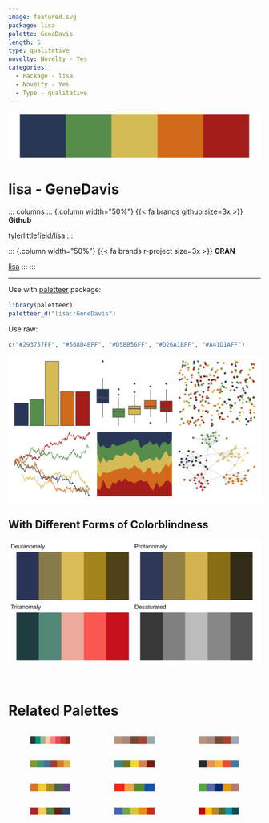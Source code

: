 ```yaml
---
image: featured.svg
package: lisa
palette: GeneDavis
length: 5
type: qualitative
novelty: Novelty - Yes
categories:
  - Package - lisa
  - Novelty - Yes
  - Type - qualitative
---
```


![](featured.svg)

# lisa - GeneDavis 

::: columns
::: {.column width="50%"}
{{< fa brands github size=3x >}}
**Github**

[tylerlittlefield/lisa](https://github.com/tylerlittlefield/lisa)
:::

::: {.column width="50%"}
{{< fa brands r-project size=3x >}}
**CRAN**

[lisa](https://CRAN.R-project.org/package=lisa)
:::
:::

<hr> 

Use with [paletteer](https://emilhvitfeldt.github.io/paletteer/) package:

```r
library(paletteer)
paletteer_d("lisa::GeneDavis")
```

Use raw:

```r
c("#293757FF", "#568D4BFF", "#D5BB56FF", "#D26A1BFF", "#A41D1AFF")
``` 

![](examples.png) <br>

## With Different Forms of Colorblindness

![](colorblind.svg) 

<br>

# Related Palettes

<div class="list" style="display: grid; grid-template-columns: auto auto auto;"> <figure class="figure">
<a href="../../awtools/a_palette/"> <img src="../../awtools/a_palette/featured.svg" style="width: 100%;" class="figure-img"></a>
</figure> <figure class="figure">
<a href="../../ButterflyColors/hamadryas_feronia/"> <img src="../../ButterflyColors/hamadryas_feronia/featured.svg" style="width: 100%;" class="figure-img"></a>
</figure> <figure class="figure">
<a href="../../ButterflyColors/hamadryas_feronia/"> <img src="../../ButterflyColors/hamadryas_feronia/featured.svg" style="width: 100%;" class="figure-img"></a>
</figure> <figure class="figure">
<a href="../../ggthemes/excel_Organic/"> <img src="../../ggthemes/excel_Organic/featured.svg" style="width: 100%;" class="figure-img"></a>
</figure> <figure class="figure">
<a href="../../vangogh/Chaise/"> <img src="../../vangogh/Chaise/featured.svg" style="width: 100%;" class="figure-img"></a>
</figure> <figure class="figure">
<a href="../../lisa/EdvardMunch_1/"> <img src="../../lisa/EdvardMunch_1/featured.svg" style="width: 100%;" class="figure-img"></a>
</figure> <figure class="figure">
<a href="../../calecopal/superbloom2/"> <img src="../../calecopal/superbloom2/featured.svg" style="width: 100%;" class="figure-img"></a>
</figure> <figure class="figure">
<a href="../../suffrager/CarolMan/"> <img src="../../suffrager/CarolMan/featured.svg" style="width: 100%;" class="figure-img"></a>
</figure> <figure class="figure">
<a href="../../waRhol/bighorn_ram_83/"> <img src="../../waRhol/bighorn_ram_83/featured.svg" style="width: 100%;" class="figure-img"></a>
</figure> <figure class="figure">
<a href="../../lisa/PavelTchelitchew/"> <img src="../../lisa/PavelTchelitchew/featured.svg" style="width: 100%;" class="figure-img"></a>
</figure> <figure class="figure">
<a href="../../lisa/RobertDelaunay/"> <img src="../../lisa/RobertDelaunay/featured.svg" style="width: 100%;" class="figure-img"></a>
</figure> <figure class="figure">
<a href="../../calecopal/kelp1/"> <img src="../../calecopal/kelp1/featured.svg" style="width: 100%;" class="figure-img"></a>
</figure> 
</div>
